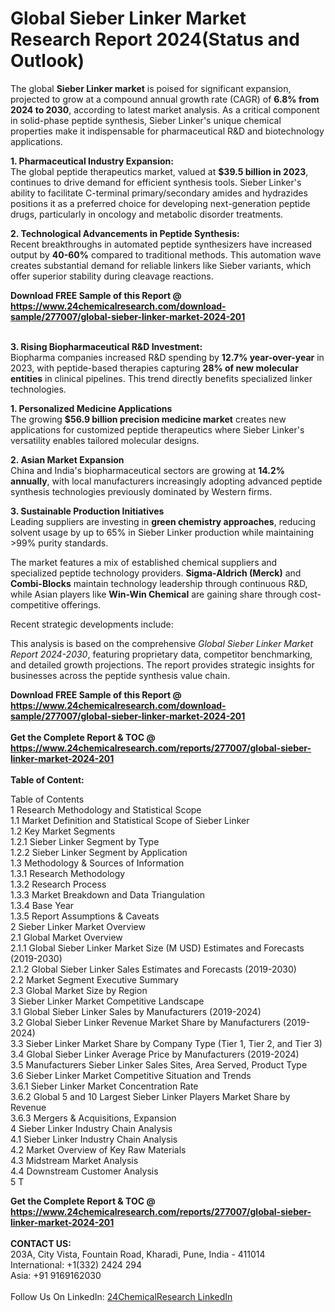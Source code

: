 <h1>Global Sieber Linker Market Research Report 2024(Status and Outlook)</h1><p>The global <strong>Sieber Linker market</strong> is poised for significant expansion, projected to grow at a compound annual growth rate (CAGR) of <strong>6.8% from 2024 to 2030</strong>, according to latest market analysis. As a critical component in solid-phase peptide synthesis, Sieber Linker's unique chemical properties make it indispensable for pharmaceutical R&amp;D and biotechnology applications.</p><p><strong>1. Pharmaceutical Industry Expansion:</strong><br>
The global peptide therapeutics market, valued at <strong>$39.5 billion in 2023</strong>, continues to drive demand for efficient synthesis tools. Sieber Linker's ability to facilitate C-terminal primary/secondary amides and hydrazides positions it as a preferred choice for developing next-generation peptide drugs, particularly in oncology and metabolic disorder treatments.</p><p><strong>2. Technological Advancements in Peptide Synthesis:</strong><br>
Recent breakthroughs in automated peptide synthesizers have increased output by <strong>40-60%</strong> compared to traditional methods. This automation wave creates substantial demand for reliable linkers like Sieber variants, which offer superior stability during cleavage reactions.</p><div><b>Download FREE Sample of this Report @ 
            <a href="https://www.24chemicalresearch.com/download-sample/277007/global-sieber-linker-market-2024-201">
            https://www.24chemicalresearch.com/download-sample/277007/global-sieber-linker-market-2024-201</a></b></div><br><p><strong>3. Rising Biopharmaceutical R&amp;D Investment:</strong><br>
Biopharma companies increased R&amp;D spending by <strong>12.7% year-over-year</strong> in 2023, with peptide-based therapies capturing <strong>28% of new molecular entities</strong> in clinical pipelines. This trend directly benefits specialized linker technologies.</p><p><strong>1. Personalized Medicine Applications</strong><br>
The growing <strong>$56.9 billion precision medicine market</strong> creates new applications for customized peptide therapeutics where Sieber Linker's versatility enables tailored molecular designs.</p><p><strong>2. Asian Market Expansion</strong><br>
China and India's biopharmaceutical sectors are growing at <strong>14.2% annually</strong>, with local manufacturers increasingly adopting advanced peptide synthesis technologies previously dominated by Western firms.</p><p><strong>3. Sustainable Production Initiatives</strong><br>
Leading suppliers are investing in <strong>green chemistry approaches</strong>, reducing solvent usage by up to 65% in Sieber Linker production while maintaining &gt;99% purity standards.</p><p>The market features a mix of established chemical suppliers and specialized peptide technology providers. <strong>Sigma-Aldrich (Merck)</strong> and <strong>Combi-Blocks</strong> maintain technology leadership through continuous R&amp;D, while Asian players like <strong>Win-Win Chemical</strong> are gaining share through cost-competitive offerings.</p><p>Recent strategic developments include:</p><p>This analysis is based on the comprehensive <em>Global Sieber Linker Market Report 2024-2030</em>, featuring proprietary data, competitor benchmarking, and detailed growth projections. The report provides strategic insights for businesses across the peptide synthesis value chain.</p><div><b>Download FREE Sample of this Report @ 
            <a href="https://www.24chemicalresearch.com/download-sample/277007/global-sieber-linker-market-2024-201">
            https://www.24chemicalresearch.com/download-sample/277007/global-sieber-linker-market-2024-201</a></b></div><br><div><b>Get the Complete Report & TOC @ 
            <a href="https://www.24chemicalresearch.com/reports/277007/global-sieber-linker-market-2024-201">
            https://www.24chemicalresearch.com/reports/277007/global-sieber-linker-market-2024-201</a></b></div><br>
            <b>Table of Content:</b><p>Table of Contents<br />
1 Research Methodology and Statistical Scope<br />
1.1 Market Definition and Statistical Scope of Sieber Linker<br />
1.2 Key Market Segments<br />
1.2.1 Sieber Linker Segment by Type<br />
1.2.2 Sieber Linker Segment by Application<br />
1.3 Methodology & Sources of Information<br />
1.3.1 Research Methodology<br />
1.3.2 Research Process<br />
1.3.3 Market Breakdown and Data Triangulation<br />
1.3.4 Base Year<br />
1.3.5 Report Assumptions & Caveats<br />
2 Sieber Linker Market Overview<br />
2.1 Global Market Overview<br />
2.1.1 Global Sieber Linker Market Size (M USD) Estimates and Forecasts (2019-2030)<br />
2.1.2 Global Sieber Linker Sales Estimates and Forecasts (2019-2030)<br />
2.2 Market Segment Executive Summary<br />
2.3 Global Market Size by Region<br />
3 Sieber Linker Market Competitive Landscape<br />
3.1 Global Sieber Linker Sales by Manufacturers (2019-2024)<br />
3.2 Global Sieber Linker Revenue Market Share by Manufacturers (2019-2024)<br />
3.3 Sieber Linker Market Share by Company Type (Tier 1, Tier 2, and Tier 3)<br />
3.4 Global Sieber Linker Average Price by Manufacturers (2019-2024)<br />
3.5 Manufacturers Sieber Linker Sales Sites, Area Served, Product Type<br />
3.6 Sieber Linker Market Competitive Situation and Trends<br />
3.6.1 Sieber Linker Market Concentration Rate<br />
3.6.2 Global 5 and 10 Largest Sieber Linker Players Market Share by Revenue<br />
3.6.3 Mergers & Acquisitions, Expansion<br />
4 Sieber Linker Industry Chain Analysis<br />
4.1 Sieber Linker Industry Chain Analysis<br />
4.2 Market Overview of Key Raw Materials<br />
4.3 Midstream Market Analysis<br />
4.4 Downstream Customer Analysis<br />
5 T</p><div><b>Get the Complete Report & TOC @ 
            <a href="https://www.24chemicalresearch.com/reports/277007/global-sieber-linker-market-2024-201">
            https://www.24chemicalresearch.com/reports/277007/global-sieber-linker-market-2024-201</a></b></div><br><b>CONTACT US:</b><br>
            203A, City Vista, Fountain Road, Kharadi, Pune, India - 411014<br>
            International: +1(332) 2424 294<br>
            Asia: +91 9169162030 <br><br>
            Follow Us On LinkedIn: <a href="https://www.linkedin.com/company/24chemicalresearch/">24ChemicalResearch LinkedIn</a>